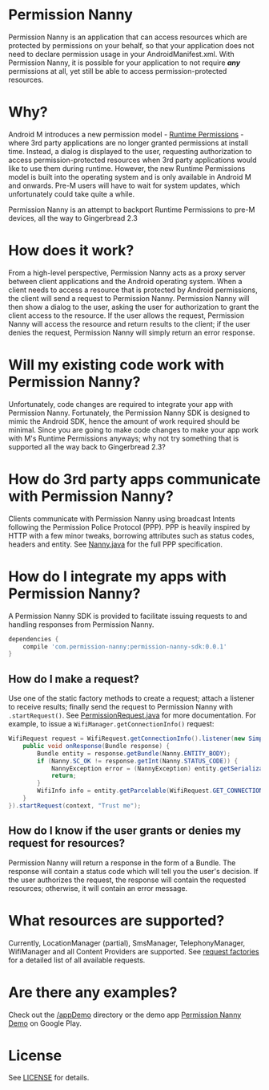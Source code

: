 # Permission Nanny

Permission Nanny is an application that can access resources which are protected by permissions on your behalf, so
that your application does not need to declare permission usage in your AndroidManifest.xml. With Permission Nanny,
it is possible for your application to not require ***any*** permissions at all, yet still be able to access
permission-protected resources.

# Why?

Android M introduces a new permission model - [Runtime Permissions][runtime-permissions] - where 3rd party applications
are no longer granted permissions at install time.
Instead, a dialog is displayed to the user, requesting authorization to access permission-protected resources when 3rd 
party applications would like to use them during runtime. 
However, the new Runtime Permissions model is built into the operating system and is only available in Android M and 
onwards.
Pre-M users will have to wait for system updates, which unfortunately could take quite a while.

Permission Nanny is an attempt to backport Runtime Permissions to pre-M devices, all the way to Gingerbread 2.3

# How does it work?

From a high-level perspective, Permission Nanny acts as a proxy server between client applications and the Android
operating system. When a client needs to access a resource that is protected by Android permissions, the client will
send a request to Permission Nanny. Permission Nanny will then show a dialog to the user, asking the user for
authorization to grant the client access to the resource. If the user allows the request, Permission Nanny will
access the resource and return results to the client; if the user denies the request, Permission Nanny will simply
return an error response.

# Will my existing code work with Permission Nanny?

Unfortunately, code changes are required to integrate your app with Permission Nanny. Fortunately, the Permission 
Nanny SDK is designed to mimic the Android SDK, hence the amount of work required should be minimal. Since you are 
going to make code changes to make your app work with M's Runtime Permissions anyways; why not try something that is 
supported all the way back to Gingerbread 2.3?

# How do 3rd party apps communicate with Permission Nanny?

Clients communicate with Permission Nanny using broadcast Intents following the Permission Police Protocol (PPP). PPP
is heavily inspired by HTTP with a few minor tweaks, borrowing attributes such as status codes, headers and entity. 
See [Nanny.java][nanny-java] for the full PPP specification.

# How do I integrate my apps with Permission Nanny?

A Permission Nanny SDK is provided to facilitate issuing requests to and handling responses from Permission Nanny.

```groovy
dependencies {
    compile 'com.permission-nanny:permission-nanny-sdk:0.0.1'
}
```

## How do I make a request?

Use one of the static factory methods to create a request; attach a listener to receive results; finally send the 
request to Permission Nanny with `.startRequest()`. See [PermissionRequest.java][permission-request-java] for more 
documentation. For example, to issue a `WifiManager.getConnectionInfo()` request:

```java
WifiRequest request = WifiRequest.getConnectionInfo().listener(new SimpleListener() {
    public void onResponse(Bundle response) {
        Bundle entity = response.getBundle(Nanny.ENTITY_BODY);
        if (Nanny.SC_OK != response.getInt(Nanny.STATUS_CODE)) {
            NannyException error = (NannyException) entity.getSerializable(Nanny.ENTITY_ERROR);
            return;
        }
        WifiInfo info = entity.getParcelable(WifiRequest.GET_CONNECTION_INFO);
    }
}).startRequest(context, "Trust me");
```

## How do I know if the user grants or denies my request for resources?

Permission Nanny will return a response in the form of a Bundle. The response will contain a status code which will 
tell you the user's decision. If the user authorizes the request, the response will contain the requested resources; 
otherwise, it will contain an error message.

# What resources are supported?

Currently, LocationManager (partial), SmsManager, TelephonyManager, WifiManager and all Content Providers are 
supported. See [request factories][simple-pkg] for a detailed list of all available requests.
  

# Are there any examples?

Check out the [/appDemo][appdemo-main-activity-java] directory or the demo app [Permission Nanny Demo][demo-app]
on Google Play.

# License

See [LICENSE](LICENSE.md) for details.

[nanny-java]: http://littledot.github.io/Permission-Nanny/com/permissionnanny/lib/Nanny.html
[permission-request-java]: http://littledot.github.io/Permission-Nanny/com/permissionnanny/lib/request/PermissionRequest.html
[simple-pkg]: http://littledot.github.io/Permission-Nanny/com/permissionnanny/lib/request/simple/package-summary.html
[appdemo-main-activity-java]: appDemo/src/main/java/com/permissionnanny/demo/MainActivity.java

[runtime-permissions]: https://developer.android.com/preview/features/runtime-permissions.html
[demo-app]: https://play.google.com/store/apps/details?id=com.permissionnanny
